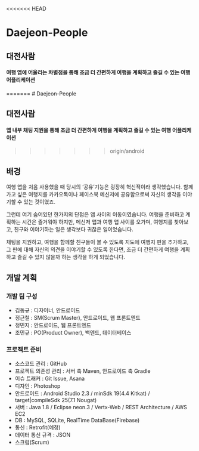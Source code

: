 <<<<<<< HEAD
# Daejeon-People
## 대전사람
#### 여행 앱에 어울리는 차별점을 통해 조금 더 간편하게 여행을 계획하고 즐길 수 있는 여행 어플리케이션
=======
﻿# Daejeon-People
## 대전사람 
#### 앱 내부 채팅 지원을 통해 조금 더 간편하게 여행을 계획하고 즐길 수 있는 여행 어플리케이션
>>>>>>> origin/android

## 배경

 여행 앱을 처음 사용했을 때 당시의 ‘공유’기능은 굉장히 혁신적이라 생각했습니다. 함께 가고 싶은 여행지를 카카오톡이나 페이스북 메신저에 공유함으로써 자신의 생각을 이야기할 수 있는 것이였죠.

 그런데 여기 숨어있던 한가지의 단점은 앱 사이의 이동이였습니다. 여행을 준비하고 계획하는 시간은 즐거워야 하지만, 메신저 앱과 여행 앱 사이를 오가며, 여행지를 찾아보고, 친구와 이야기하는 일은 생각보다 귀찮은 일이었습니다.

 채팅을 지원하고, 여행을 함께할 친구들이 볼 수 있도록 지도에 여행지 핀을 추가하고, 그 핀에 대해 자신의 의견을 이야기할 수 있도록 한다면, 조금 더 간편하게 여행을 계획하고 즐길 수 있지 않을까 하는 생각을 하게 되었습니다.

## 개발 계획
### 개발 팀 구성

  - 김동규 : 디자이너, 안드로이드
  - 정근철 : SM(Scrum Master), 안드로이드, 웹 프론트엔드
  - 정민지 : 안드로이드, 웹 프론트엔드
  - 조민규 : PO(Product Owner), 백엔드, 데이터베이스

### 프로젝트 준비

  - 소스코드 관리 : GitHub
  - 프로젝트 의존성 관리 : 서버 측 Maven, 안드로이드 측 Gradle
  - 이슈 트래커 : Git Issue, Asana
  - 디자인 : Photoshop
  - 안드로이드 : Android Studio 2.3 / minSdk 19(4.4 Kitkat) / target|compileSdk 25(7.1 Nougat)
  - 서버 : Java 1.8 / Eclipse neon.3 / Vertx-Web / REST Architecture / AWS EC2
  - DB : MySQL, SQLite, RealTime DataBase(Firebase)
  - 통신 : Retrofit(예정)
  - 데이터 통신 규격 : JSON
  - 스크럼(Scrum)

